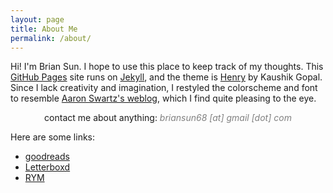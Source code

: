 ```yaml
---
layout: page
title: About Me
permalink: /about/
---
```


Hi! I'm Brian Sun. I hope to use this place to keep track of my thoughts.
This [GitHub Pages][pages] site runs on [Jekyll][jekyll], and the theme is
[Henry][henry] by Kaushik Gopal. Since I lack creativity and
imagination, I restyled the colorscheme and font to resemble [Aaron
Swartz's weblog][swartz], which I find quite pleasing to the eye.

<p style="text-align: center;">contact me about anything: <span style="color: grey; font-style: italic">briansun68 [at] gmail [dot] com</span></p>

Here are some links:
- [goodreads][goodreads]
- [Letterboxd][Letterboxd]
- [RYM][RYM]

[pages]:  https://pages.github.com
[jekyll]: https://jekyllrb.com
[henry]:  https://github.com/kaushikgopal/henry-jekyll/blob/main/README.md#henry-in-the-wild
[swartz]:  http://www.aaronsw.com/weblog/
[goodreads]: https://www.goodreads.com/brian_sun
[Letterboxd]: https://letterboxd.com/bsun/
[RYM]: https://rateyourmusic.com/~bsun
